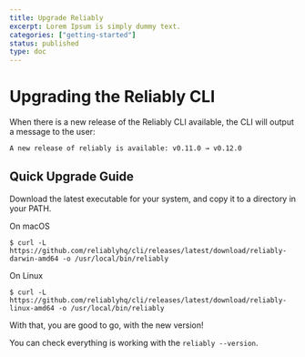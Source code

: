 ```yaml
---
title: Upgrade Reliably
excerpt: Lorem Ipsum is simply dummy text.
categories: ["getting-started"]
status: published
type: doc
---
```

# Upgrading the Reliably CLI

When there is a new release of the Reliably CLI available, the CLI will output
 a message to the user:

 ```bash
 A new release of reliably is available: v0.11.0 → v0.12.0
 ```

## Quick Upgrade Guide

Download the latest executable for your system, and copy it to a directory in
your PATH.

On macOS
```console
$ curl -L https://github.com/reliablyhq/cli/releases/latest/download/reliably-darwin-amd64 -o /usr/local/bin/reliably
```

On Linux
```console
$ curl -L https://github.com/reliablyhq/cli/releases/latest/download/reliably-linux-amd64 -o /usr/local/bin/reliably
```

With that, you are good to go, with the new version!

You can check everything is working with the `reliably --version`.
